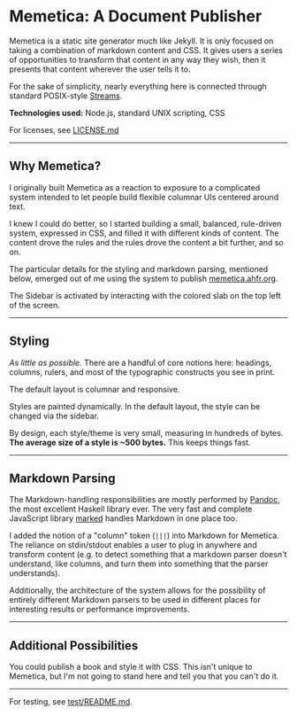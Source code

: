 # Memetica: A Document Publisher

Memetica is a static site generator much like Jekyll. It is only focused on
taking a combination of markdown content and CSS. It gives users
a series of opportunities to transform that content in any way they wish,
then it presents that content wherever the user tells it to.

For the sake of simplicity, nearly everything here is connected through
standard POSIX-style [Streams](https://en.wikipedia.org/wiki/Standard_streams).

**Technologies used:** Node.js, standard UNIX scripting, CSS

For licenses, see [LICENSE.md](LICENSE.md)

---

## Why Memetica?

I originally built Memetica as a reaction to exposure to a complicated system
intended to let people build flexible columnar UIs centered around text.

I knew I could do better, so I started building a small, balanced, rule-driven
system, expressed in CSS, and filled it with different kinds of content. The
content drove the rules and the rules drove the content a bit further,
and so on.

The particular details for the styling and markdown parsing, mentioned below,
emerged out of me using the system to publish
[memetica.ahfr.org](https://memetica.ahfr.org).

The Sidebar is activated by interacting with the colored slab on the top left
of the screen.

---

## Styling

_As little as possible._ There are a handful of core notions here: headings,
columns, rulers, and most of the typographic constructs you see in print.

The default layout is columnar and responsive.

Styles are painted dynamically. In the default layout, the style can be changed
via the sidebar.

By design, each style/theme is very small, measuring in hundreds of bytes.
**The average size of a style is ~500 bytes.** This keeps things fast.

---

## Markdown Parsing

The Markdown-handling responsibilities are mostly performed by
[Pandoc](https://github.com/jgm/pandoc), the most excellent Haskell library ever.
The very fast and complete JavaScript library
[marked](https://github.com/chjj/marked) handles Markdown in one place too.

I added the notion of a "column" token (`|||`) into Markdown for Memetica.
The reliance on stdin/stdout enables a user to plug in anywhere and transform
content (e.g. to detect something that a markdown parser doesn't understand,
like columns, and turn them into something that the parser understands).

Additionally, the architecture of the system allows for the possibility of entirely
different Markdown parsers to be used in different places for interesting results
or performance improvements.

---

## Additional Possibilities

You could publish a book and style it with CSS. This isn't unique to Memetica,
but I'm not going to stand here and tell you that you can't do it.

---

For testing, see [test/README.md](test/README.md).
